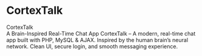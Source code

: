 # CortexTalk
CortexTalk  
A Brain-Inspired Real-Time Chat App
CortexTalk – A modern, real-time chat app built with PHP, MySQL &amp; AJAX. Inspired by the human brain’s neural network. Clean UI, secure login, and smooth messaging experience.


